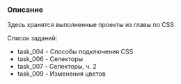 ### Описание

Здесь хранятся выполненные проекты из главы по CSS

Список заданий:
- task_004 - Способы подключения CSS
- task_006 - Селекторы
- task_007 - Селекторы, ч. 2
- task_009 - Изменения цветов